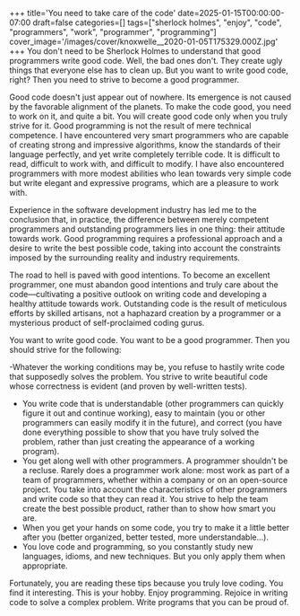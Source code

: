 +++
title='You need to take care of the code'
date=2025-01-15T00:00:00-07:00
draft=false
categories=[]
tags=["sherlock holmes", "enjoy", "code", "programmers", "work", "programmer", "programming"]
cover_image='/images/cover/knoxwelle__2020-01-05T175329.000Z.jpg'
+++
You don't need to be Sherlock Holmes to understand that good programmers write good code. Well, the bad ones don't. They create ugly things that everyone else has to clean up. But you want to write good code, right? Then you need to strive to become a good programmer.

Good code doesn't just appear out of nowhere. Its emergence is not caused by the favorable alignment of the planets. To make the code good, you need to work on it, and quite a bit. You will create good code only when you truly strive for it.
Good programming is not the result of mere technical competence. I have encountered very smart programmers who are capable of creating strong and impressive algorithms, know the standards of their language perfectly, and yet write completely terrible code. It is difficult to read, difficult to work with, and difficult to modify. I have also encountered programmers with more modest abilities who lean towards very simple code but write elegant and expressive programs, which are a pleasure to work with.

Experience in the software development industry has led me to the conclusion that, in practice, the difference between merely competent programmers and outstanding programmers lies in one thing: their attitude towards work. Good programming requires a professional approach and a desire to write the best possible code, taking into account the constraints imposed by the surrounding reality and industry requirements.

The road to hell is paved with good intentions. To become an excellent programmer, one must abandon good intentions and truly care about the code—cultivating a positive outlook on writing code and developing a healthy attitude towards work. Outstanding code is the result of meticulous efforts by skilled artisans, not a haphazard creation by a programmer or a mysterious product of self-proclaimed coding gurus.

You want to write good code. You want to be a good programmer. Then you should strive for the following:

-Whatever the working conditions may be, you refuse to hastily write code that supposedly solves the problem. You strive to write beautiful code whose correctness is evident (and proven by well-written tests).
- You write code that is understandable (other programmers can quickly figure it out and continue working), easy to maintain (you or other programmers can easily modify it in the future), and correct (you have done everything possible to show that you have truly solved the problem, rather than just creating the appearance of a working program).
- You get along well with other programmers. A programmer shouldn't be a recluse. Rarely does a programmer work alone: most work as part of a team of programmers, whether within a company or on an open-source project. You take into account the characteristics of other programmers and write code so that they can read it. You strive to help the team create the best possible product, rather than to show how smart you are.
- When you get your hands on some code, you try to make it a little better after you (better organized, better tested, more understandable…).
- You love code and programming, so you constantly study new languages, idioms, and new techniques. But you only apply them when appropriate.

Fortunately, you are reading these tips because you truly love coding. You find it interesting. This is your hobby. Enjoy programming. 
Rejoice in writing code to solve a complex problem. Write programs that you can be proud of.